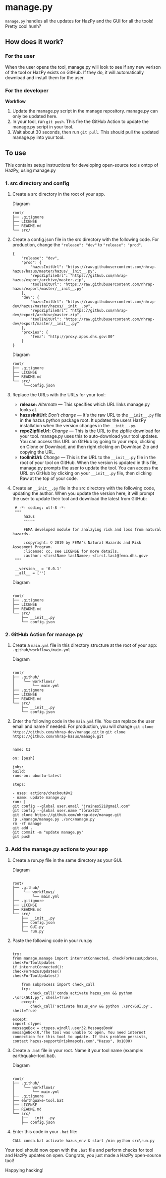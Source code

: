 # manage.py

`manage.py` handles all the updates for HazPy and the GUI for all the tools! Pretty cool hunh?

## How does it work?

### For the user

When the user opens the tool, manage.py will look to see if any new verison of the tool or HazPy exists on GitHub. If they do, it will automatically download and install them for the user.

### For the developer

**Workflow**

1. Update the manage.py script in the manage repository. manage.py can only be updated here.
2. In your tool, run `git push`. This fire the GitHub Action to update the manage.py script in your tool.
3. Wait about 30 seconds, then run `git pull`. This should pull the updated manage.py into your tool.

## To use

This contains setup instructions for developing open-source tools ontop of HazPy, using manage.py

### 1. src directory and config

1. Create a src directory in the root of your app.

   Diagram

   ```
   root/
   ├── .gitignore
   ├── LICENSE
   ├── README.md
   └── src/
   ```

2. Create a config.json file in the src directory with the following code. For production, change the `"release": "dev"` to `"release": "prod"`.

   ```
   {
       "release": "dev",
       "prod": {
           "hazusInitUrl": "https://raw.githubusercontent.com/nhrap-hazus/hazus/master/hazus/__init__.py",
           "repoZipfileUrl": "https://github.com/nhrap-hazus/export/archive/master.zip",
           "toolInitUrl": "https://raw.githubusercontent.com/nhrap-hazus/export/master/__init__.py"
       },
       "dev": {
           "hazusInitUrl": "https://raw.githubusercontent.com/nhrap-dev/hazus/master/hazus/__init__.py",
           "repoZipfileUrl": "https://github.com/nhrap-dev/export/archive/master.zip",
           "toolInitUrl": "https://raw.githubusercontent.com/nhrap-dev/export/master/__init__.py"
       },
       "proxies": {
           "fema": "http://proxy.apps.dhs.gov:80"
       }
   }

   ```

   Diagram

   ```
   root/
   ├── .gitignore
   ├── LICENSE
   ├── README.md
   └── src/
        └──config.json
   ```

3. Replace the URLs with the URLs for your tool:

   - **release:** _Alternate_ — This specifies which URL links manage.py looks at.
   - **hazusInitUrl:** _Don't change_ — It's the raw URL to the `__init__.py` file in the hazus python package root. It updates the users HazPy installation when the version changes in the `__init__.py`.
   - **repoZipfileUrl:** _Change_ — This is the URL to the zipfile download for your tool. manage.py uses this to auto-download your tool updates. You can access this URL on GitHub by going to your repo, clicking on Clone or Download, and then right clicking on Download Zip and copying the URL.
   - **toolInitUrl:** _Change_ — This is the URL to the `__init__.py` file in the root of your tool on GitHub. When the version is updated in this file, manage.py prompts the user to update the tool. You can access the URL on GitHub by clicking on your `__init__.py` file, then clicking Raw at the top of your code.

4. Create an `__init__.py` file in the src directory with the following code, updating the author. When you update the version here, it will prompt the user to update their tool and download the latest from GitHub:

   ```
    # -*- coding: utf-8 -*-
    """
        hazus
        ~~~~~

        FEMA developed module for analzying risk and loss from natural hazards.

        :copyright: © 2019 by FEMA's Natural Hazards and Risk Assesment Program.
        :license: cc, see LICENSE for more details.
        :author: <firstName lastName>; <first.last@fema.dhs.gov>
    """

    __version__ = '0.0.1'
    __all__ = ['']
   ```

   Diagram

   ```

   root/
   ├── .gitignore
   ├── LICENSE
   ├── README.md
   └── src/
       ├── __init__.py
       └── config.json

   ```

### 2. GitHub Action for manage.py

1. Create a `main.yml` file in this directory structure at the root of your app: `.github/workflows/main.yml`

   Diagram

   ```

   root/
   ├── .github/
   │    └── workflows/
   │        └── main.yml
   ├── .gitignore
   ├── LICENSE
   ├── README.md
   └── src/
       ├── __init__.py
       └── config.json

   ```

2. Enter the following code in the `main.yml` file. You can replace the user email and name if needed. For production, you will change `git clone https://github.com/nhrap-dev/manage.git` to `git clone https://github.com/nhrap-hazus/manage.git`

   ```

   name: CI

   on: [push]

   jobs:
   build:
   runs-on: ubuntu-latest

   steps:

   - uses: actions/checkout@v2
   - name: update manage.py
   run: |
   git config --global user.email "jraines521@gmail.com"
   git config --global user.name "lorax521"
   git clone https://github.com/nhrap-dev/manage.git
   cp ./manage/manage.py ./src/manage.py
   rm -rf manage
   git add .
   git commit -m "update manage.py"
   git push

   ```

### 3. Add the manage.py actions to your app

1. Create a run.py file in the same directory as your GUI.

   Diagram

   ```

   root/
   ├── .github/
   │    └── workflows/
   │        └── main.yml
   ├── .gitignore
   ├── LICENSE
   ├── README.md
   └── src/
       ├── __init__.py
       ├── config.json
       ├── GUI.py
       └── run.py

   ```

2. Paste the following code in your run.py

   ```

   try:
   from manage.manage import internetConnected, checkForHazusUpdates, checkForToolUpdates
   if internetConnected():
   checkForHazusUpdates()
   checkForToolUpdates()

       from subprocess import check_call
       try:
           check_call('conda activate hazus_env && python .\src\GUI.py', shell=True)
       except:
           check_call('activate hazus_env && python .\src\GUI.py', shell=True)

   except:
   import ctypes
   messageBox = ctypes.windll.user32.MessageBoxW
   messageBox(0,"The tool was unable to open. You need internet connection for this tool to update. If this problem persists, contact hazus-support@riskmapcds.com","Hazus", 0x1000)

   ```

3. Create a `.bat` file in your root. Name it your tool name (example: earthquake-tool.bat).

   Diagram

   ```

   root/
   ├── .github/
   │    └── workflows/
   │        └── main.yml
   ├── .gitignore
   ├── earthquake-tool.bat
   ├── LICENSE
   ├── README.md
   └── src/
       ├── __init__.py
       ├── config.json

   ```

4. Enter this code in your `.bat` file:

   ```
   CALL conda.bat activate hazus_env & start /min python src\run.py
   ```

Your tool should now open with the `.bat` file and perform checks for tool and HazPy updates on open. Congrats, you just made a HazPy open-source tool!

Happying hacking!
